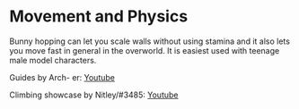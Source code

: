 # Movement and Physics

Bunny hopping can let you scale walls without using stamina and it also lets you move fast in general in the overworld.
It is easiest used with teenage male model characters.

Guides by Arch- er: [Youtube](https://www.youtube.com/watch?v=3bY_vUgHY_g)

Climbing showcase by Nitley/#3485: [Youtube](https://youtu.be/n56JICDn1Eg)
